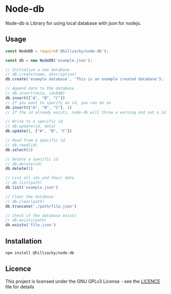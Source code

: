 # Node-db
Node-db is Library for using local database with json for nodejs.

## Usage

```js
const NodeDB = require('@hillzacky/node-db');

const db = new NodeDB('example.json');

// Initialize a new database
// db.create(name, description)
db.create('example database', 'This is an example created database');

// Append data to the database
// db.insert(data, id=NaN)
db.insert(["A", "B", "C"])
// If you want to specify an id, you can do so
db.insert(["A", "B", "C"], 1)
// If the id already exists, node-db will throw a warning and set a id that doesn't exist

// Write to a specific id
// db.update(id, data)
db.update(1, ["A", "B", "C"])

// Read from a specific id
// db.read(id)
db.select(1)

// Delete a specific id
// db.delete(id)
db.delete(1)

// List all ids and their data
// db.list(path)
db.list('example.json')

// Clear the database
// db.clear(path)
db.truncate('./path/file.json')

// Check if the database exists
// db.exists(path)
db.exists('file.json')
```

## Installation

```bash
npm install @hillzacky/node-db
```


## Licence

This project is licensed under the GNU GPLv3 License - see the [LICENCE](LICENCE) file for details
